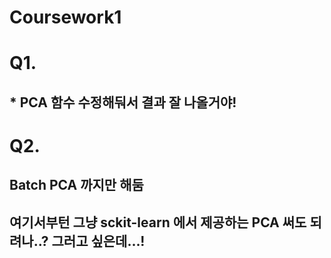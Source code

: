 # Coursework1

# Q1.
## * PCA 함수 수정해둬서 결과 잘 나올거야!

# Q2.
## Batch PCA 까지만 해둠
## 여기서부턴 그냥 sckit-learn 에서 제공하는 PCA 써도 되려나..? 그러고 싶은데...!
